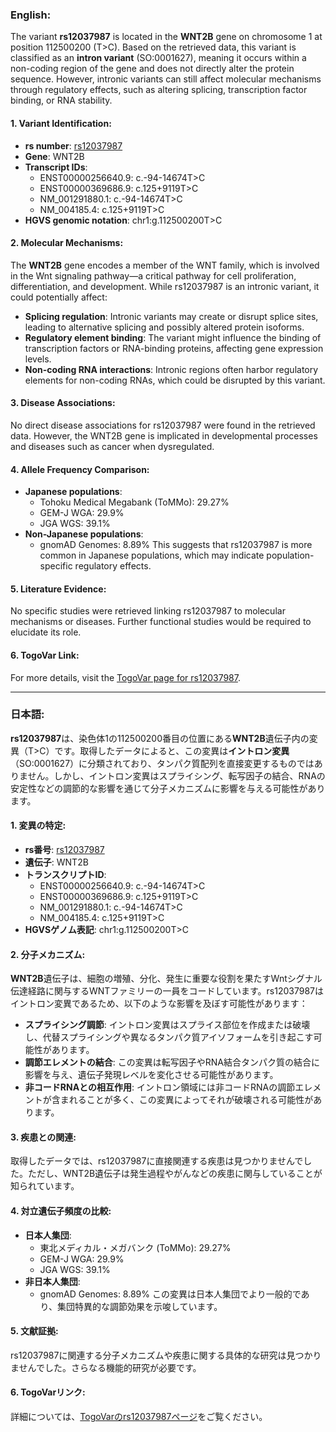 ### English:
The variant **rs12037987** is located in the **WNT2B** gene on chromosome 1 at position 112500200 (T>C). Based on the retrieved data, this variant is classified as an **intron variant** (SO:0001627), meaning it occurs within a non-coding region of the gene and does not directly alter the protein sequence. However, intronic variants can still affect molecular mechanisms through regulatory effects, such as altering splicing, transcription factor binding, or RNA stability.

#### 1. Variant Identification:
- **rs number**: [rs12037987](https://identifiers.org/dbsnp/rs12037987)
- **Gene**: WNT2B
- **Transcript IDs**:
  - ENST00000256640.9: c.-94-14674T>C
  - ENST00000369686.9: c.125+9119T>C
  - NM_001291880.1: c.-94-14674T>C
  - NM_004185.4: c.125+9119T>C
- **HGVS genomic notation**: chr1:g.112500200T>C

#### 2. Molecular Mechanisms:
The **WNT2B** gene encodes a member of the WNT family, which is involved in the Wnt signaling pathway—a critical pathway for cell proliferation, differentiation, and development. While rs12037987 is an intronic variant, it could potentially affect:
- **Splicing regulation**: Intronic variants may create or disrupt splice sites, leading to alternative splicing and possibly altered protein isoforms.
- **Regulatory element binding**: The variant might influence the binding of transcription factors or RNA-binding proteins, affecting gene expression levels.
- **Non-coding RNA interactions**: Intronic regions often harbor regulatory elements for non-coding RNAs, which could be disrupted by this variant.

#### 3. Disease Associations:
No direct disease associations for rs12037987 were found in the retrieved data. However, the WNT2B gene is implicated in developmental processes and diseases such as cancer when dysregulated.

#### 4. Allele Frequency Comparison:
- **Japanese populations**:
  - Tohoku Medical Megabank (ToMMo): 29.27%
  - GEM-J WGA: 29.9%
  - JGA WGS: 39.1%
- **Non-Japanese populations**:
  - gnomAD Genomes: 8.89%
This suggests that rs12037987 is more common in Japanese populations, which may indicate population-specific regulatory effects.

#### 5. Literature Evidence:
No specific studies were retrieved linking rs12037987 to molecular mechanisms or diseases. Further functional studies would be required to elucidate its role.

#### 6. TogoVar Link:
For more details, visit the [TogoVar page for rs12037987](https://togovar.org/variant/tgv2831701).

---

### 日本語:
**rs12037987**は、染色体1の112500200番目の位置にある**WNT2B**遺伝子内の変異（T>C）です。取得したデータによると、この変異は**イントロン変異**（SO:0001627）に分類されており、タンパク質配列を直接変更するものではありません。しかし、イントロン変異はスプライシング、転写因子の結合、RNAの安定性などの調節的な影響を通じて分子メカニズムに影響を与える可能性があります。

#### 1. 変異の特定:
- **rs番号**: [rs12037987](https://identifiers.org/dbsnp/rs12037987)
- **遺伝子**: WNT2B
- **トランスクリプトID**:
  - ENST00000256640.9: c.-94-14674T>C
  - ENST00000369686.9: c.125+9119T>C
  - NM_001291880.1: c.-94-14674T>C
  - NM_004185.4: c.125+9119T>C
- **HGVSゲノム表記**: chr1:g.112500200T>C

#### 2. 分子メカニズム:
**WNT2B**遺伝子は、細胞の増殖、分化、発生に重要な役割を果たすWntシグナル伝達経路に関与するWNTファミリーの一員をコードしています。rs12037987はイントロン変異であるため、以下のような影響を及ぼす可能性があります：
- **スプライシング調節**: イントロン変異はスプライス部位を作成または破壊し、代替スプライシングや異なるタンパク質アイソフォームを引き起こす可能性があります。
- **調節エレメントの結合**: この変異は転写因子やRNA結合タンパク質の結合に影響を与え、遺伝子発現レベルを変化させる可能性があります。
- **非コードRNAとの相互作用**: イントロン領域には非コードRNAの調節エレメントが含まれることが多く、この変異によってそれが破壊される可能性があります。

#### 3. 疾患との関連:
取得したデータでは、rs12037987に直接関連する疾患は見つかりませんでした。ただし、WNT2B遺伝子は発生過程やがんなどの疾患に関与していることが知られています。

#### 4. 対立遺伝子頻度の比較:
- **日本人集団**:
  - 東北メディカル・メガバンク (ToMMo): 29.27%
  - GEM-J WGA: 29.9%
  - JGA WGS: 39.1%
- **非日本人集団**:
  - gnomAD Genomes: 8.89%
この変異は日本人集団でより一般的であり、集団特異的な調節効果を示唆しています。

#### 5. 文献証拠:
rs12037987に関連する分子メカニズムや疾患に関する具体的な研究は見つかりませんでした。さらなる機能的研究が必要です。

#### 6. TogoVarリンク:
詳細については、[TogoVarのrs12037987ページ](https://togovar.org/variant/tgv2831701)をご覧ください。